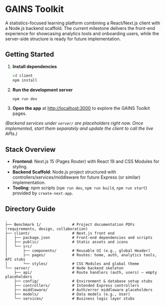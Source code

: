 # GAINS Toolkit

A statistics-focused learning platform combining a React/Next.js client with a Node.js backend scaffold. The current milestone delivers the front-end experience for showcasing analytics tools and onboarding users, while the server-side structure is ready for future implementation.

## Getting Started

1. **Install dependencies**
   ```bash
   cd client
   npm install
   ```
2. **Run the development server**
   ```bash
   npm run dev
   ```
3. **Open the app** at [http://localhost:3000](http://localhost:3000) to explore the GAINS Toolkit pages.

_(Backend services under `server/` are placeholders right now. Once implemented, start them separately and update the client to call the live APIs.)_

## Stack Overview

- **Frontend**: Next.js 15 (Pages Router) with React 19 and CSS Modules for styling.
- **Backend Scaffold**: Node.js project structured with controllers/services/middleware for future Express (or similar) implementation.
- **Tooling**: npm scripts (`npm run dev`, `npm run build`, `npm run start`) provided by `create-next-app`.

## Directory Guide

```
.
├── Benchmark 1/              # Project documentation PDFs (requirements, design, collaboration)
├── client/                   # Next.js front end
│   ├── package.json          # Front-end dependencies and scripts
│   ├── public/               # Static assets and icons
│   └── src/
│       ├── components/       # Reusable UI (e.g., global Header)
│       ├── pages/            # Routes: home, auth, analytics tools, API stubs
│       └── styles/           # CSS Modules and global theme
└── server/                   # Node backend skeleton
    ├── api/                  # Route handlers (auth, users) – empty placeholders
    ├── config/               # Environment & database setup stubs
    ├── controllers/          # Intended Express controllers
    ├── middleware/           # Auth/error middleware placeholders
    ├── models/               # Data models (e.g., User)
    └── services/             # Business logic layer stubs
```
